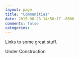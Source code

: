 ```yaml
---
layout: page
title: "Communities"
date: 2015-08-23 14:50:17 -0500
comments: false
categories:
---
```


Links to some great stuff.

Under Construction